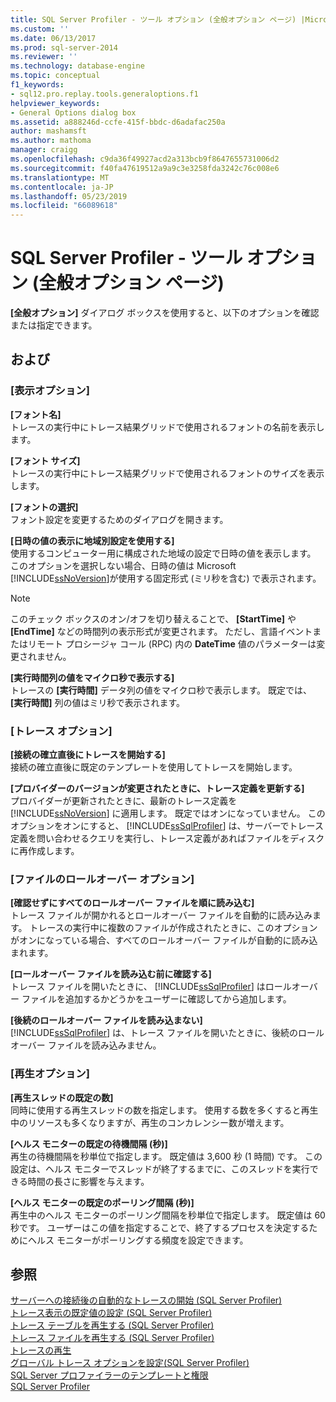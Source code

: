 ```yaml
---
title: SQL Server Profiler - ツール オプション (全般オプション ページ) |Microsoft Docs
ms.custom: ''
ms.date: 06/13/2017
ms.prod: sql-server-2014
ms.reviewer: ''
ms.technology: database-engine
ms.topic: conceptual
f1_keywords:
- sql12.pro.replay.tools.generaloptions.f1
helpviewer_keywords:
- General Options dialog box
ms.assetid: a888246d-ccfe-415f-bbdc-d6adafac250a
author: mashamsft
ms.author: mathoma
manager: craigg
ms.openlocfilehash: c9da36f49927acd2a313bcb9f8647655731006d2
ms.sourcegitcommit: f40fa47619512a9a9c3e3258fda3242c76c008e6
ms.translationtype: MT
ms.contentlocale: ja-JP
ms.lasthandoff: 05/23/2019
ms.locfileid: "66089618"
---
```

# <a name="sql-server-profiler---tools-options-general-options-page"></a>SQL Server Profiler - ツール オプション (全般オプション ページ)
  **[全般オプション]** ダイアログ ボックスを使用すると、以下のオプションを確認または指定できます。  
  
## <a name="options"></a>および  
  
### <a name="display-options"></a>[表示オプション]  
 **[フォント名]**  
 トレースの実行中にトレース結果グリッドで使用されるフォントの名前を表示します。  
  
 **[フォント サイズ]**  
 トレースの実行中にトレース結果グリッドで使用されるフォントのサイズを表示します。  
  
 **[フォントの選択]**  
 フォント設定を変更するためのダイアログを開きます。  
  
 **[日時の値の表示に地域別設定を使用する]**  
 使用するコンピューター用に構成された地域の設定で日時の値を表示します。 このオプションを選択しない場合、日時の値は Microsoft [!INCLUDE[ssNoVersion](../includes/ssnoversion-md.md)]が使用する固定形式 (ミリ秒を含む) で表示されます。  
  
> [!NOTE]  
>  このチェック ボックスのオン/オフを切り替えることで、 **[StartTime]** や **[EndTime]** などの時間列の表示形式が変更されます。 ただし、言語イベントまたはリモート プロシージャ コール (RPC) 内の **DateTime** 値のパラメーターは変更されません。  
  
 **[実行時間列の値をマイクロ秒で表示する]**  
 トレースの **[実行時間]** データ列の値をマイクロ秒で表示します。 既定では、 **[実行時間]** 列の値はミリ秒で表示されます。  
  
### <a name="tracing-options"></a>[トレース オプション]  
 **[接続の確立直後にトレースを開始する]**  
 接続の確立直後に既定のテンプレートを使用してトレースを開始します。  
  
 **[プロバイダーのバージョンが変更されたときに、トレース定義を更新する]**  
 プロバイダーが更新されたときに、最新のトレース定義を [!INCLUDE[ssNoVersion](../includes/ssnoversion-md.md)] に適用します。 既定ではオンになっていません。 このオプションをオンにすると、 [!INCLUDE[ssSqlProfiler](../includes/sssqlprofiler-md.md)] は、サーバーでトレース定義を問い合わせるクエリを実行し、トレース定義があればファイルをディスクに再作成します。  
  
### <a name="file-rollover-options"></a>[ファイルのロールオーバー オプション]  
 **[確認せずにすべてのロールオーバー ファイルを順に読み込む]**  
 トレース ファイルが開かれるとロールオーバー ファイルを自動的に読み込みます。 トレースの実行中に複数のファイルが作成されたときに、このオプションがオンになっている場合、すべてのロールオーバー ファイルが自動的に読み込まれます。  
  
 **[ロールオーバー ファイルを読み込む前に確認する]**  
 トレース ファイルを開いたときに、 [!INCLUDE[ssSqlProfiler](../includes/sssqlprofiler-md.md)] はロールオーバー ファイルを追加するかどうかをユーザーに確認してから追加します。  
  
 **[後続のロールオーバー ファイルを読み込まない]**  
 [!INCLUDE[ssSqlProfiler](../includes/sssqlprofiler-md.md)] は、トレース ファイルを開いたときに、後続のロールオーバー ファイルを読み込みません。  
  
### <a name="replay-options"></a>[再生オプション]  
 **[再生スレッドの既定の数]**  
 同時に使用する再生スレッドの数を指定します。 使用する数を多くすると再生中のリソースも多くなりますが、再生のコンカレンシー数が増えます。  
  
 **[ヘルス モニターの既定の待機間隔 (秒)]**  
 再生の待機間隔を秒単位で指定します。 既定値は 3,600 秒 (1 時間) です。 この設定は、ヘルス モニターでスレッドが終了するまでに、このスレッドを実行できる時間の長さに影響を与えます。  
  
 **[ヘルス モニターの既定のポーリング間隔 (秒)]**  
 再生中のヘルス モニターのポーリング間隔を秒単位で指定します。 既定値は 60 秒です。 ユーザーはこの値を指定することで、終了するプロセスを決定するためにヘルス モニターがポーリングする頻度を設定できます。  
  
## <a name="see-also"></a>参照  
 [サーバーへの接続後の自動的なトレースの開始 &#40;SQL Server Profiler&#41;](../tools/sql-server-profiler/start-a-trace-automatically-after-connecting-to-a-server-sql-server-profiler.md)   
 [トレース表示の既定値の設定 &#40;SQL Server Profiler&#41;](../tools/sql-server-profiler/set-trace-display-defaults-sql-server-profiler.md)   
 [トレース テーブルを再生する &#40;SQL Server Profiler&#41;](../tools/sql-server-profiler/replay-a-trace-table-sql-server-profiler.md)   
 [トレース ファイルを再生する &#40;SQL Server Profiler&#41;](../tools/sql-server-profiler/replay-a-trace-file-sql-server-profiler.md)   
 [トレースの再生](../tools/sql-server-profiler/replay-traces.md)   
 [グローバル トレース オプションを設定&#40;SQL Server Profiler&#41;](../tools/sql-server-profiler/set-global-trace-options-sql-server-profiler.md)   
 [SQL Server プロファイラーのテンプレートと権限](../tools/sql-server-profiler/sql-server-profiler-templates-and-permissions.md)   
 [SQL Server Profiler](../tools/sql-server-profiler/sql-server-profiler.md)  
  
  
